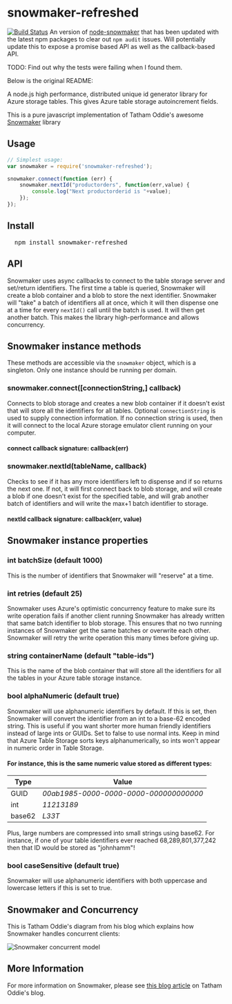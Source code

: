 ﻿# snowmaker-refreshed
[![Build Status](https://travis-ci.org/marcushill/node-snowmaker.svg?branch=master)](https://travis-ci.org/marcushill/node-snowmaker)
An version of [node-snowmaker](https://github.com/johnhamm/node-snowmaker) that has been updated with the latest npm packages to clear out `npm audit` issues. Will potentially update this to expose a promise based API as well as the callback-based API.

TODO: Find out why the tests were failing when I found them.

Below is the original README:

A node.js high performance, distributed unique id generator library for Azure storage tables.  This gives Azure table storage autoincrement fields.

This is a pure javascript implementation of Tatham Oddie's awesome [Snowmaker](http://blog.tatham.oddie.com.au/2011/07/14/released-snowmaker-a-unique-id-generator-for-azure-or-any-other-cloud-hosting-environment/) library

## Usage

```javascript
// Simplest usage:
var snowmaker = require('snowmaker-refreshed');

snowmaker.connect(function (err) {
	snowmaker.nextId("productorders", function(err,value) {		
		console.log("Next productorderid is "+value);
	});
});


```

## Install

<pre>
  npm install snowmaker-refreshed
</pre>



## API

Snowmaker uses async callbacks to connect to the table storage server and set/return identifiers.  The first time a table is queried, Snowmaker will create a blob container and a blob to store the next identifier.  Snowmaker will "take" a batch of identifiers all at once, which it will then dispense one at a time for every `nextId()` call until the batch is used.  It will then get another batch.  This makes the library high-performance and allows concurrency.

## Snowmaker instance methods

These methods are accessible via the `snowmaker` object, which is a singleton.  Only one instance should be running per domain.

### snowmaker.connect([connectionString,] callback)

Connects to blob storage and creates a new blob container if it doesn't exist that will store all the identifiers for all tables.  Optional `connectionString` is used to supply connection information.  If no connection string is used, then it will connect to the local Azure storage emulator client running on your computer.

#### connect callback signature: callback(err)


### snowmaker.nextId(tableName, callback)

Checks to see if it has any more identifiers left to dispense and if so returns the next one.  If not, it will first connect back to blob storage, and will create a blob if one doesn't exist for the specified table, and will grab another batch of identifiers and will write the max+1 batch identifier to storage.

#### nextId callback signature: callback(err, value)

## Snowmaker instance properties

### int batchSize (default 1000)

This is the number of identifiers that Snowmaker will "reserve" at a time.

### int retries (default 25)

Snowmaker uses Azure's optimistic concurrency feature to make sure its write operation fails if another client running Snowmaker has already written that same batch identifier to blob storage.  This ensures that no two running instances of Snowmaker get the same batches or overwrite each other.  Snowmaker will retry the write operation this many times before giving up.

### string containerName (default "table-ids")

This is the name of the blob container that will store all the identifiers for all the tables in your Azure table storage instance.

### bool alphaNumeric (default true)
Snowmaker will use alphanumeric identifiers by default.  If this is set, then Snowmaker will convert the identifier from an int to a base-62 encoded string.  This is useful if you want shorter more human friendly identifiers instead of large ints or GUIDs.  Set to false to use normal ints.  Keep in mind that Azure Table Storage sorts keys alphanumerically, so ints won't appear in numeric order in Table Storage.

#### For instance, this is the same numeric value stored as different types:
Type | Value 
--- | ---
GUID | *00ab1985-0000-0000-0000-000000000000*
int | *11213189*
base62 | *L33T*

Plus, large numbers are compressed into small strings using base62.  For instance, if one of your table identifiers ever reached 68,289,801,377,242 then that ID would be stored as "johnhamm"!

### bool caseSensitive (default true)
Snowmaker will use alphanumeric identifiers with both uppercase and lowercase letters if this is set to true.  

## Snowmaker and Concurrency
This is Tatham Oddie's diagram from his blog which explains how Snowmaker handles concurrent clients:

![Snowmaker concurrent model](http://tatham.files.wordpress.com/2011/10/multiple-clients.png?w=479&h=1029 "Snowmaker concurrent model")


## More Information

For more information on Snowmaker, please see [this blog article](http://blog.tatham.oddie.com.au/2011/07/14/released-snowmaker-a-unique-id-generator-for-azure-or-any-other-cloud-hosting-environment/) on Tatham Oddie's blog.
